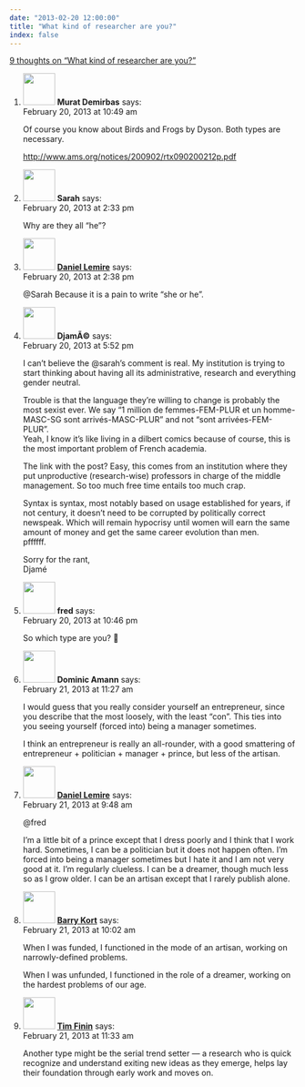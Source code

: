 ```yaml
---
date: "2013-02-20 12:00:00"
title: "What kind of researcher are you?"
index: false
---
```


[9 thoughts on &ldquo;What kind of researcher are you?&rdquo;](/lemire/blog/2013/02-20-what-kind-of-researcher-are-you)

<ol class="comment-list">
<li id="comment-72682" class="comment even thread-even depth-1">
<div class="comment-author vcard">
<img alt src="https://secure.gravatar.com/avatar/6b7fbb6015e4228cd36547859226888f?s=56&#038;d=mm&#038;r=g" srcset="https://secure.gravatar.com/avatar/6b7fbb6015e4228cd36547859226888f?s=112&#038;d=mm&#038;r=g 2x" class="avatar avatar-56 photo" height="56" width="56" decoding="async" /> <b class="fn">Murat Demirbas</b> <span class="says">says:</span> </div>
<div class="comment-metadata"><time datetime="2013-02-20T10:49:34+00:00">February 20, 2013 at 10:49 am</time></a> </div>
<div class="comment-content">
<p>Of course you know about Birds and Frogs by Dyson. Both types are necessary.</p>
<p><a href="http://www.ams.org/notices/200902/rtx090200212p.pdf" rel="nofollow ugc">http://www.ams.org/notices/200902/rtx090200212p.pdf</a></p>
</div>
</li>
<li id="comment-72710" class="comment odd alt thread-odd thread-alt depth-1">
<div class="comment-author vcard">
<img alt src="https://secure.gravatar.com/avatar/138dd9756c02573320fa6fb508d103cc?s=56&#038;d=mm&#038;r=g" srcset="https://secure.gravatar.com/avatar/138dd9756c02573320fa6fb508d103cc?s=112&#038;d=mm&#038;r=g 2x" class="avatar avatar-56 photo" height="56" width="56" decoding="async" /> <b class="fn">Sarah</b> <span class="says">says:</span> </div>
<div class="comment-metadata"><time datetime="2013-02-20T14:33:48+00:00">February 20, 2013 at 2:33 pm</time></a> </div>
<div class="comment-content">
<p>Why are they all &ldquo;he&rdquo;?</p>
</div>
</li>
<li id="comment-72713" class="comment byuser comment-author-lemire bypostauthor even thread-even depth-1">
<div class="comment-author vcard">
<img alt src="https://secure.gravatar.com/avatar/2ca999bef9535950f5b84281a4dab006?s=56&#038;d=mm&#038;r=g" srcset="https://secure.gravatar.com/avatar/2ca999bef9535950f5b84281a4dab006?s=112&#038;d=mm&#038;r=g 2x" class="avatar avatar-56 photo" height="56" width="56" loading="lazy" decoding="async" /> <b class="fn"><a href="https://lemire.me/en/" class="url" rel="ugc">Daniel Lemire</a></b> <span class="says">says:</span> </div>
<div class="comment-metadata"><time datetime="2013-02-20T14:38:26+00:00">February 20, 2013 at 2:38 pm</time></a> </div>
<div class="comment-content">
<p>@Sarah Because it is a pain to write &ldquo;she or he&rdquo;.</p>
</div>
</li>
<li id="comment-72727" class="comment odd alt thread-odd thread-alt depth-1">
<div class="comment-author vcard">
<img alt src="https://secure.gravatar.com/avatar/3aefd8879773a7d1afabfd02d2a47b1d?s=56&#038;d=mm&#038;r=g" srcset="https://secure.gravatar.com/avatar/3aefd8879773a7d1afabfd02d2a47b1d?s=112&#038;d=mm&#038;r=g 2x" class="avatar avatar-56 photo" height="56" width="56" loading="lazy" decoding="async" /> <b class="fn">DjamÃ©</b> <span class="says">says:</span> </div>
<div class="comment-metadata"><time datetime="2013-02-20T17:52:56+00:00">February 20, 2013 at 5:52 pm</time></a> </div>
<div class="comment-content">
<p>I can&rsquo;t believe the @sarah&rsquo;s comment is real. My institution is trying to start thinking about having all its administrative, research and everything gender neutral.</p>
<p>Trouble is that the language they&rsquo;re willing to change is probably the most sexist ever. We say &ldquo;1 million de femmes-FEM-PLUR et un homme-MASC-SG sont arrivés-MASC-PLUR&rdquo; and not &ldquo;sont arrivées-FEM-PLUR&rdquo;.<br/>
Yeah, I know it&rsquo;s like living in a dilbert comics because of course, this is the most important problem of French academia.</p>
<p>The link with the post? Easy, this comes from an institution where they put unproductive (research-wise) professors in charge of the middle management. So too much free time entails too much crap.</p>
<p>Syntax is syntax, most notably based on usage established for years, if not century, it doesn&rsquo;t need to be corrupted by politically correct newspeak. Which will remain hypocrisy until women will earn the same amount of money and get the same career evolution than men.<br/>
pffffff.</p>
<p>Sorry for the rant,<br/>
Djamé</p>
</div>
</li>
<li id="comment-72751" class="comment even thread-even depth-1">
<div class="comment-author vcard">
<img alt src="https://secure.gravatar.com/avatar/9f58cf5cc4965c1908d83773363bdff2?s=56&#038;d=mm&#038;r=g" srcset="https://secure.gravatar.com/avatar/9f58cf5cc4965c1908d83773363bdff2?s=112&#038;d=mm&#038;r=g 2x" class="avatar avatar-56 photo" height="56" width="56" loading="lazy" decoding="async" /> <b class="fn">fred</b> <span class="says">says:</span> </div>
<div class="comment-metadata"><time datetime="2013-02-20T22:46:50+00:00">February 20, 2013 at 10:46 pm</time></a> </div>
<div class="comment-content">
<p>So which type are you? 🙂</p>
</div>
</li>
<li id="comment-72832" class="comment odd alt thread-odd thread-alt depth-1">
<div class="comment-author vcard">
<img alt src="https://secure.gravatar.com/avatar/1b5f40ec7c1e07935001188ea498d188?s=56&#038;d=mm&#038;r=g" srcset="https://secure.gravatar.com/avatar/1b5f40ec7c1e07935001188ea498d188?s=112&#038;d=mm&#038;r=g 2x" class="avatar avatar-56 photo" height="56" width="56" loading="lazy" decoding="async" /> <b class="fn">Dominic Amann</b> <span class="says">says:</span> </div>
<div class="comment-metadata"><time datetime="2013-02-21T11:27:50+00:00">February 21, 2013 at 11:27 am</time></a> </div>
<div class="comment-content">
<p>I would guess that you really consider yourself an entrepreneur, since you describe that the most loosely, with the least &ldquo;con&rdquo;. This ties into you seeing yourself (forced into) being a manager sometimes.</p>
<p>I think an entrepreneur is really an all-rounder, with a good smattering of entrepreneur + politician + manager + prince, but less of the artisan.</p>
</div>
</li>
<li id="comment-72814" class="comment byuser comment-author-lemire bypostauthor even thread-even depth-1">
<div class="comment-author vcard">
<img alt src="https://secure.gravatar.com/avatar/2ca999bef9535950f5b84281a4dab006?s=56&#038;d=mm&#038;r=g" srcset="https://secure.gravatar.com/avatar/2ca999bef9535950f5b84281a4dab006?s=112&#038;d=mm&#038;r=g 2x" class="avatar avatar-56 photo" height="56" width="56" loading="lazy" decoding="async" /> <b class="fn"><a href="https://lemire.me/en/" class="url" rel="ugc">Daniel Lemire</a></b> <span class="says">says:</span> </div>
<div class="comment-metadata"><time datetime="2013-02-21T09:48:15+00:00">February 21, 2013 at 9:48 am</time></a> </div>
<div class="comment-content">
<p>@fred</p>
<p>I&rsquo;m a little bit of a prince except that I dress poorly and I think that I work hard. Sometimes, I can be a politician but it does not happen often. I&rsquo;m forced into being a manager sometimes but I hate it and I am not very good at it. I&rsquo;m regularly clueless. I can be a dreamer, though much less so as I grow older. I can be an artisan except that I rarely publish alone.</p>
</div>
</li>
<li id="comment-72817" class="comment odd alt thread-odd thread-alt depth-1">
<div class="comment-author vcard">
<img alt src="https://secure.gravatar.com/avatar/db2c3fd9c19cd7e20b00237ba97f6755?s=56&#038;d=mm&#038;r=g" srcset="https://secure.gravatar.com/avatar/db2c3fd9c19cd7e20b00237ba97f6755?s=112&#038;d=mm&#038;r=g 2x" class="avatar avatar-56 photo" height="56" width="56" loading="lazy" decoding="async" /> <b class="fn"><a href="https://moultonlava.blogspot.com" class="url" rel="ugc external nofollow">Barry Kort</a></b> <span class="says">says:</span> </div>
<div class="comment-metadata"><time datetime="2013-02-21T10:02:33+00:00">February 21, 2013 at 10:02 am</time></a> </div>
<div class="comment-content">
<p>When I was funded, I functioned in the mode of an artisan, working on narrowly-defined problems.</p>
<p>When I was unfunded, I functioned in the role of a dreamer, working on the hardest problems of our age.</p>
</div>
</li>
<li id="comment-72833" class="comment even thread-even depth-1">
<div class="comment-author vcard">
<img alt src="https://secure.gravatar.com/avatar/92fd4e0babe5ae0213ed00ba07265930?s=56&#038;d=mm&#038;r=g" srcset="https://secure.gravatar.com/avatar/92fd4e0babe5ae0213ed00ba07265930?s=112&#038;d=mm&#038;r=g 2x" class="avatar avatar-56 photo" height="56" width="56" loading="lazy" decoding="async" /> <b class="fn"><a href="http://umbc.edu/~finin/" class="url" rel="ugc external nofollow">Tim Finin</a></b> <span class="says">says:</span> </div>
<div class="comment-metadata"><time datetime="2013-02-21T11:33:42+00:00">February 21, 2013 at 11:33 am</time></a> </div>
<div class="comment-content">
<p>Another type might be the serial trend setter &#8212; a research who is quick recognize and understand exiting new ideas as they emerge, helps lay their foundation through early work and moves on.</p>
</div>
</li>
</ol>
